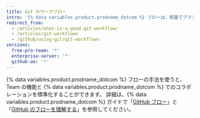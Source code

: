 ```yaml
---
title: Git のワークフロー
intro: '{% data variables.product.prodname_dotcom %} フローは、軽量でブランチベースのワークフローで、規則的にデプロイされる Team とプロジェクトをサポートしています。'
redirect_from:
  - /articles/what-is-a-good-git-workflow/
  - /articles/git-workflows
  - /github/using-git/git-workflows
versions:
  free-pro-team: '*'
  enterprise-server: '*'
  github-ae: '*'
---
```


{% data variables.product.prodname_dotcom %} フローの手法を使うと、Team の機能と {% data variables.product.prodname_dotcom %} でのコラボレーションを標準化することができます。 詳細は、{% data variables.product.prodname_dotcom %} ガイドで「[GitHub フロー](/github/collaborating-with-issues-and-pull-requests/github-flow)」と「[GitHub のフローを理解する](http://guides.github.com/overviews/flow/)」を参照してください。
